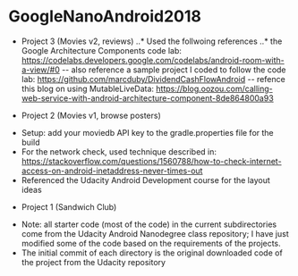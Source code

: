 # GoogleNanoAndroid2018

* Project 3 (Movies v2, reviews)
..* Used the follwoing references
  ..* the Google Architecture Components code lab: https://codelabs.developers.google.com/codelabs/android-room-with-a-view/#0
  -- also reference a sample project I coded to follow the code lab: https://github.com/marcduby/DividendCashFlowAndroid
  -- refence this blog on using MutableLiveData: https://blog.oozou.com/calling-web-service-with-android-architecture-component-8de864800a93

* Project 2 (Movies v1, browse posters)
- Setup: add your moviedb API key to the gradle.properties file for the build
- For the network check, used technique described in: https://stackoverflow.com/questions/1560788/how-to-check-internet-access-on-android-inetaddress-never-times-out
- Referenced the Udacity Android Development course for the layout ideas


* Project 1 (Sandwich Club)
- Note: all starter code (most of the code) in the current subdirectories come from the Udacity Android Nanodegree class repository; I have just modified some of the code based on the requirements of the projects.
- The initial commit of each directory is the original downloaded code of the project from the Udacity repository
